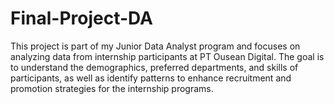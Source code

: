 # Final-Project-DA
This project is part of my Junior Data Analyst program and focuses on analyzing data from internship participants at PT Ousean Digital. The goal is to understand the demographics, preferred departments, and skills of participants, as well as identify patterns to enhance recruitment and promotion strategies for the internship programs.
